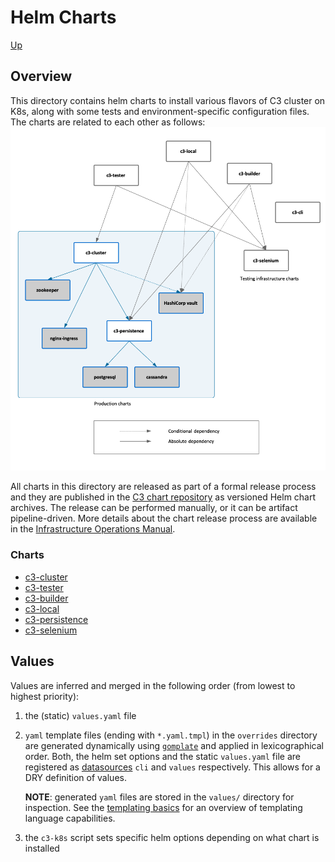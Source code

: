 # Helm Charts

[Up](../README.md)

## Overview

This directory contains helm charts to install various flavors of C3 cluster on K8s, along with some tests and environment-specific configuration files.
The charts are related to each other as follows:
![C3 Charts](./doc/C3ChartsTree.png)

All charts in this directory are released as part of a formal release process and they are published in the [C3 chart repository](https://ci-artifacts.c3.ai/v1/helm) as versioned Helm chart archives. The release can be performed manually, or it can be artifact pipeline-driven. More details about the chart release process are available in the [Infrastructure Operations Manual](../guides/infrastructure-operations-manual.md#helm-charts).

### Charts

* [c3-cluster](./charts/c3-cluster/README.md)
* [c3-tester](./charts/c3-tester/README.md)
* [c3-builder](./charts/c3-builder/README.md)
* [c3-local](./charts/c3-local/README.md)
* [c3-persistence](./charts/c3-persistence/README.md)
* [c3-selenium](./charts/c3-selenium/README.md)

## Values

Values are inferred and merged in the following order (from lowest to highest priority):

1. the (static) `values.yaml` file
2. `yaml` template files (ending with `*.yaml.tmpl`) in the `overrides` directory are generated dynamically using [`gomplate`](https://docs.gomplate.ca/) and applied in lexicographical order. Both, the helm set options and the static `values.yaml` file are registered as [datasources](https://docs.gomplate.ca/datasources/) `cli` and `values` respectively. This allows for a DRY definition of values.

    **NOTE**: generated `yaml` files are stored in the `values/` directory for inspection. See the [templating basics](https://docs.gomplate.ca/syntax/) for an overview of templating language capabilities.
3. the `c3-k8s` script sets specific helm options depending on what chart is installed
